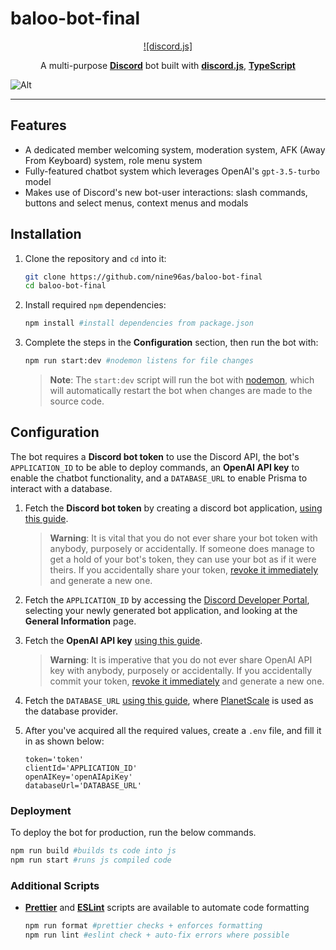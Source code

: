 # baloo-bot-final

<div align="center">

[![discord.js]](https://discord.js.org)

A multi-purpose [**Discord**](https://discord.com) bot built with [**discord.js**](https://github.com/discordjs/discord.js), [**TypeScript**](https://www.typescriptlang.org/)

</div>

![Alt](https://repobeats.axiom.co/api/embed/a70c458d296958fd09ea21b9069c89955ef76a4b.svg 'Repobeats analytics image')

---

## Features

- A dedicated member welcoming system, moderation system, AFK (Away From Keyboard) system, role menu system
- Fully-featured chatbot system which leverages OpenAI's `gpt-3.5-turbo` model
- Makes use of Discord's new bot-user interactions: slash commands, buttons and select menus, context menus and modals

## Installation

1. Clone the repository and `cd` into it:

   ```sh
   git clone https://github.com/nine96as/baloo-bot-final
   cd baloo-bot-final
   ```

2. Install required `npm` dependencies:

   ```sh
   npm install #install dependencies from package.json
   ```

3. Complete the steps in the **Configuration** section, then run the bot with:

   ```sh
   npm run start:dev #nodemon listens for file changes
   ```

   > **Note**: The `start:dev` script will run the bot with [nodemon](https://nodemon.io), which will automatically restart the bot when changes are made to the source code.

## Configuration

The bot requires a **Discord bot token** to use the Discord API, the bot's `APPLICATION_ID` to be able to deploy commands, an **OpenAI API key** to enable the chatbot functionality, and a `DATABASE_URL` to enable Prisma to interact with a database.

1. Fetch the **Discord bot token** by creating a discord bot application, [using this guide](https://discordjs.guide/preparations/setting-up-a-bot-application.html#creating-your-bot).

   > **Warning**: It is vital that you do not ever share your bot token with anybody, purposely or accidentally. If someone does manage to get a hold of your bot's token, they can use your bot as if it were theirs. If you accidentally share your token, [revoke it immediately](https://discordjs.guide/preparations/setting-up-a-bot-application.html#revoking-token-and-invite-link) and generate a new one.

2. Fetch the `APPLICATION_ID` by accessing the [Discord Developer Portal](https://discord.com/developers/applications), selecting your newly generated bot application, and looking at the **General Information** page.

3. Fetch the **OpenAI API key** [using this guide](https://www.windowscentral.com/software-apps/how-to-get-an-openai-api-key).

   > **Warning**: It is imperative that you do not ever share OpenAI API key with anybody, purposely or accidentally. If you accidentally commit your token, [revoke it immediately](https://platform.openai.com/account/api-keys) and generate a new one.

4. Fetch the `DATABASE_URL` [using this guide](https://www.prisma.io/docs/getting-started/setup-prisma/add-to-existing-project/relational-databases/connect-your-database-typescript-planetscale), where [PlanetScale](https://planetscale.com/) is used as the database provider.

5. After you've acquired all the required values, create a `.env` file, and fill it in as shown below:

   ```env
   token='token'
   clientId='APPLICATION_ID'
   openAIKey='openAIApiKey'
   databaseUrl='DATABASE_URL'
   ```

### Deployment

To deploy the bot for production, run the below commands.

```sh
npm run build #builds ts code into js
npm run start #runs js compiled code
```

### Additional Scripts

- **[Prettier](https://prettier.io)** and **[ESLint](https://eslint.org)** scripts are available to automate code formatting

  ```sh
  npm run format #prettier checks + enforces formatting
  npm run lint #eslint check + auto-fix errors where possible
  ```

